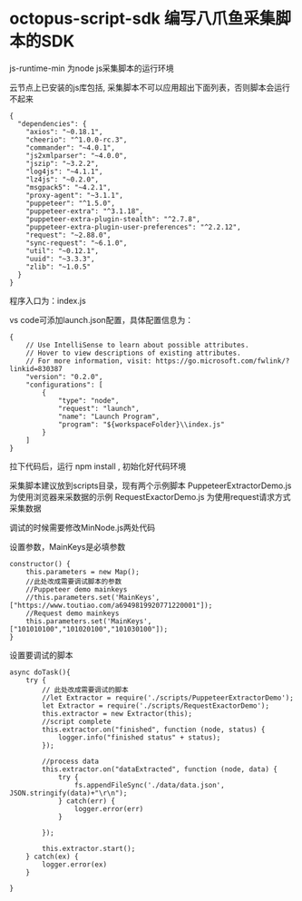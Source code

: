 # octopus-script-sdk 编写八爪鱼采集脚本的SDK
js-runtime-min 为node js采集脚本的运行环境

云节点上已安装的js库包括, 采集脚本不可以应用超出下面列表，否则脚本会运行不起来
```
{
  "dependencies": {
    "axios": "~0.18.1",
    "cheerio": "^1.0.0-rc.3",
    "commander": "~4.0.1",
    "js2xmlparser": "~4.0.0",
    "jszip": "~3.2.2",
    "log4js": "~4.1.1",
    "lz4js": "~0.2.0",
    "msgpack5": "~4.2.1",
    "proxy-agent": "~3.1.1",
    "puppeteer": "^1.5.0",
    "puppeteer-extra": "^3.1.18",
    "puppeteer-extra-plugin-stealth": "^2.7.8",
    "puppeteer-extra-plugin-user-preferences": "^2.2.12",
    "request": "~2.88.0",
    "sync-request": "~6.1.0",
    "util": "~0.12.1",
    "uuid": "~3.3.3",
    "zlib": "~1.0.5"
  }
}
```
程序入口为：index.js

vs code可添加launch.json配置，具体配置信息为：

```
{
    // Use IntelliSense to learn about possible attributes.
    // Hover to view descriptions of existing attributes.
    // For more information, visit: https://go.microsoft.com/fwlink/?linkid=830387
    "version": "0.2.0",
    "configurations": [
        {
            "type": "node",
            "request": "launch",
            "name": "Launch Program",
            "program": "${workspaceFolder}\\index.js"
        }
    ]
}
```

拉下代码后，运行 npm install , 初始化好代码环境

采集脚本建议放到scripts目录，现有两个示例脚本
PuppeteerExtractorDemo.js  为使用浏览器来采数据的示例
RequestExactorDemo.js 为使用request请求方式采集数据

调试的时候需要修改MinNode.js两处代码

设置参数，MainKeys是必填参数
```
constructor() {
    this.parameters = new Map();
    //此处改成需要调试脚本的参数
    //Puppeteer demo mainkeys
    //this.parameters.set('MainKeys',["https://www.toutiao.com/a6949819920771220001"]);
    //Request demo mainkeys
    this.parameters.set('MainKeys',["101010100","101020100","101030100"]);
}
```

设置要调试的脚本
```
async doTask(){
    try {
        // 此处改成需要调试的脚本
        //let Extractor = require('./scripts/PuppeteerExtractorDemo');
        let Extractor = require('./scripts/RequestExactorDemo');
        this.extractor = new Extractor(this);
        //script complete
        this.extractor.on("finished", function (node, status) {
            logger.info("finished status" + status);
        });

        //process data
        this.extractor.on("dataExtracted", function (node, data) {
            try {
                fs.appendFileSync('./data/data.json', JSON.stringify(data)+"\r\n");
            } catch(err) {
                logger.error(err)
            }
            
        });

        this.extractor.start();
    } catch(ex) {
        logger.error(ex)
    }
    
}
```
